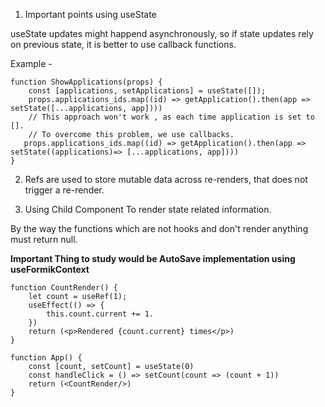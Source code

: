 1. Important points using useState

useState updates might happend asynchronously, so if state updates rely on previous state, it is better to use callback functions.

Example - 
```
function ShowApplications(props) {
    const [applications, setApplications] = useState([]);
    props.applications_ids.map((id) => getApplication().then(app => setState([...applications, app])))
    // This approach won't work , as each time application is set to [].
    // To overcome this problem, we use callbacks.
   props.applications_ids.map((id) => getApplication().then(app => setState((applications)=> [...applications, app]))) 
}
```

2. Refs are used to store mutable data across re-renders, that does not trigger a re-render.

3. Using Child Component To render state related information.

By the way the functions which are not hooks and don't render anything must return null.

**Important Thing to study would be AutoSave implementation using useFormikContext**

```
function CountRender() {
    let count = useRef(1);
    useEffect(() => {
        this.count.current += 1.
    })
    return (<p>Rendered {count.current} times</p>)
}

function App() {
    const [count, setCount] = useState(0)
    const handleClick = () => setCount(count => (count + 1))
    return (<CountRender/>)
}

```